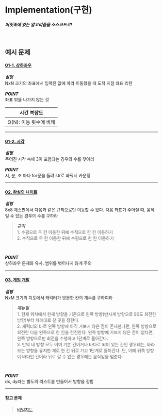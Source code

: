 # Implementation(구현)

#### *머릿속에 있는 알고리즘을 소스코드로!*
<br>

## 예시 문제


#### [01-1. 상하좌우](./up_down_left_right.py)<br>
__*설명*__<br>
NxN 크기의 좌표에서 입력된 값에 따라 이동했을 때 도착 지점 좌표 리턴<br><br>
__*POINT*__ <br>
좌표 밖을 나가지 않는 것<br>

|시간 복잡도|
|:--:|
|O(N): 이동 횟수에 비례|

--------


#### [01-2. 시각](./time.py)<br>
__*설명*__<br>
주어진 시각 속에 3이 포함되는 경우의 수를 찾아라<br><br>
__*POINT*__ <br>
시, 분, 초 마다 for문을 돌려 str로 바꿔서 카운팅<br>

-----

#### [02. 왕실의 나이트](./knight.py)<br>
__*설명*__<br>
8x8 체스판에서 다음과 같은 규칙으로만 이동할 수 있다. 처음 좌표가 주어질 때, 움직일 수 있는 경우의 수를 구하라<br>
>__*규칙*__ <br> 1. 수평으로 두 칸 이동한 뒤에 수직으로 한 칸 이동하기<br> 2. 수직으로 두 칸 이동한 뒤에 수평으로 한 칸 이동하기
<br>

__*POINT*__ <br>
상하좌우 문제와 유사. 범위를 벗어나지 않게 주의<br>

-----

#### [03. 게임 개발](./game_dev.py)<br>
__*설명*__<br>
NxM 크기의 지도에서 캐릭터가 방문한 칸의 개수를 구하여라<br>
>__*매뉴얼*__ <br> 1. 현재 위치에서 현재 방향을 기준으로 왼쪽 방향(반시계 방향으로 90도 회전한 방향)부터 차례대로 갈 곳을 정한다. <br> 2. 캐릭터의 바로 왼쪽 방향에 아직 가보지 않은 칸이 존재한다면, 왼쪽 방향으로 회전한 다음 왼쪽으로 한 칸을 전진한다. 왼쪽 방향에 가보지 않은 칸이 없다면, 왼쪽 방향으로만 회전을 수행하고 1단계로 돌아간다. <br> 3. 만약 네 방향 모두 이미 기본 칸이거나 바다로 되어 있는 칸인 경우레는, 바라보는 방향을 유지한 채로 한 칸 뒤로 가고 1단계로 돌아간다. 단, 이때 뒤쪽 방향이 바다인 칸이라 뒤로 갈 수 없는 경우에는 움직임을 멈춘다. 
<br>

__*POINT*__ <br>
dx, dy라는 별도의 리스트를 만들어서 방향을 정함<br>

-----
#### 참고 문제<br>

> [비밀지도](https://programmers.co.kr/learn/courses/30/lessons/17681)<br>
